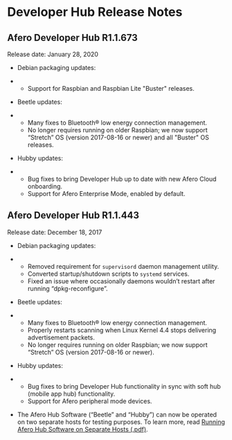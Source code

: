 # Developer Hub Release Notes

## Afero Developer Hub R1.1.673

Release date: January 28, 2020

- Debian packaging updates:

- - Support for Raspbian and Raspbian Lite "Buster" releases.

- Beetle updates:

- - Many fixes to Bluetooth® low energy connection management.
  - No longer requires running on older Raspbian; we now support “Stretch” OS (version 2017-08-16 or newer) and all "Buster" OS releases.

- Hubby updates:

- - Bug fixes to bring Developer Hub up to date with new Afero Cloud onboarding.
  - Support for Afero Enterprise Mode, enabled by default.

## Afero Developer Hub R1.1.443

Release date: December 18, 2017

- Debian packaging updates:

- - Removed requirement for `supervisord` daemon management utility.
  - Converted startup/shutdown scripts to `systemd` services.
  - Fixed an issue where occasionally daemons wouldn’t restart after running “dpkg-reconfigure”.

- Beetle updates:

- - Many fixes to Bluetooth® low energy connection management.
  - Properly restarts scanning when Linux Kernel 4.4 stops delivering advertisement packets.
  - No longer requires running on older Raspbian; we now support “Stretch” OS (version 2017-08-16 or newer).

- Hubby updates:

- - Bug fixes to bring Developer Hub functionality in sync with soft hub (mobile app hub) functionality.
  - Support for Afero peripheral mode devices.

- The Afero Hub Software (“Beetle” and “Hubby”) can now be operated on two separate hosts for testing purposes. To learn more, read [Running Afero Hub Software on Separate Hosts (.pdf)](/files/TechNote-AHS-on-Separate-Hosts.pdf).